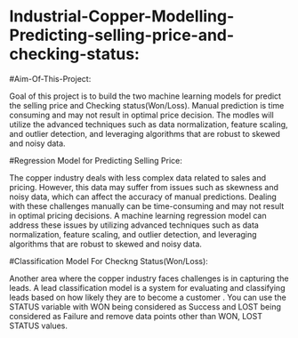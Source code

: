 # Industrial-Copper-Modelling-Predicting-selling-price-and-checking-status:

#Aim-Of-This-Project:

Goal of this project is to build the  two machine learning models for predict the selling price and Checking status(Won/Loss). Manual prediction is time consuming and may not result in optimal price decision. The modles will utilize the advanced techniques such as data normalization, feature scaling, and outlier detection, and leveraging algorithms that are robust to skewed and noisy data. 
 
#Regression Model for Predicting Selling Price:

The copper industry deals with less complex data related to sales and pricing. However, this data may suffer from issues such as skewness and noisy data, which can affect the accuracy of manual predictions. Dealing with these challenges manually can be time-consuming and may not result in optimal pricing decisions. A machine learning regression model can address these issues by utilizing advanced techniques such as data normalization, feature scaling, and outlier detection, and leveraging algorithms that are robust to skewed and noisy data. 

#Classification Model For Checkng Status(Won/Loss):

Another area where the copper industry faces challenges is in capturing the leads. A lead classification model is a system for evaluating and classifying leads based on how likely they are to become a customer . You can use the STATUS variable with WON being considered as Success and LOST being considered as Failure and remove data points other than WON, LOST STATUS values.
